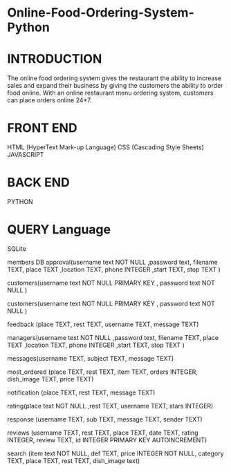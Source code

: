 # Online-Food-Ordering-System-Python
 
# INTRODUCTION
The online food ordering system gives the restaurant the ability to increase sales and expand their business by giving the customers the ability to order food online. With an online restaurant menu ordering system, customers can place orders online 24*7.

# FRONT END
HTML (HyperText Mark-up Language) CSS (Cascading Style Sheets) JAVASCRIPT

# BACK END
PYTHON

# QUERY Language
SQLite

members DB
approval(username text NOT NULL ,password text, filename TEXT, place TEXT ,location TEXT, phone INTEGER ,start TEXT, stop TEXT )

customers(username text NOT NULL PRIMARY KEY , password text NOT NULL )

customers(username text NOT NULL PRIMARY KEY , password text NOT NULL )

feedback (place TEXT, rest TEXT, username TEXT, message TEXT)

managers(username text NOT NULL ,password text, filename TEXT, place TEXT ,location TEXT, phone INTEGER ,start TEXT, stop TEXT )

messages(username TEXT, subject TEXT, message TEXT)

most_ordered (place TEXT, rest TEXT, item TEXT, orders INTEGER, dish_image TEXT, price TEXT)

notification (place TEXT, rest TEXT, message TEXT)

rating(place text NOT NULL ,rest TEXT, username TEXT, stars INTEGER)

response (username TEXT, sub TEXT, message TEXT, sender TEXT)

reviews (username TEXT, rest TEXT, place TEXT, date TEXT, rating INTEGER, review TEXT, id INTEGER PRIMARY KEY AUTOINCREMENT)

search (item text NOT NULL, def TEXT, price INTEGER NOT NULL, category TEXT, place TEXT, rest TEXT, dish_image text)
